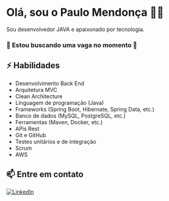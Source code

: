 # Olá, sou o Paulo Mendonça 👨‍💻

Sou desenvolvedor JAVA e apaixonado por tecnologia.
### 👀 Estou buscando uma vaga no momento 👀

## ⚡ Habilidades
- Desenvolvimento Back End 
- Arquitetura MVC
- Clean Architecture
- Linguagem de programação (Java)
- Frameworks (Spring Boot, Hibernate, Spring Data, etc.)
- Banco de dados (MySQL, PostgreSQL, etc.)
- Ferramentas (Maven, Docker, etc.)
- APis Rest
- Git e GitHub
- Testes unitários e de integração
- Scrum
- AWS

## 📫 Entre em contato
[![LinkedIn](https://img.shields.io/badge/LinkedIn-0077B5?style=for-the-badge&logo=linkedin&logoColor=white)](https://www.linkedin.com/in/paulo-fernando-cmend/)
